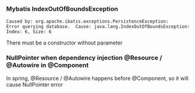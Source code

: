 #

### Mybatis IndexOutOfBoundsException
    Caused by: org.apache.ibatis.exceptions.PersistenceException:
    Error querying database.  Cause: java.lang.IndexOutOfBoundsException: Index: 6, Size: 6

There must be a constructor without parameter


### NullPointer when dependency injection @Resource / @Autowire in @Component

In spring, @Resource / @Autowire happens before @Component, so it will cause NullPointer error